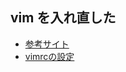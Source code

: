## vim を入れ直した
- [参考サイト](https://qiita.com/silicsmz/items/b5ad3295863bb2b1de76)
- [vimrcの設定](https://qiita.com/TANATY/items/7833951ccdd619622552)

